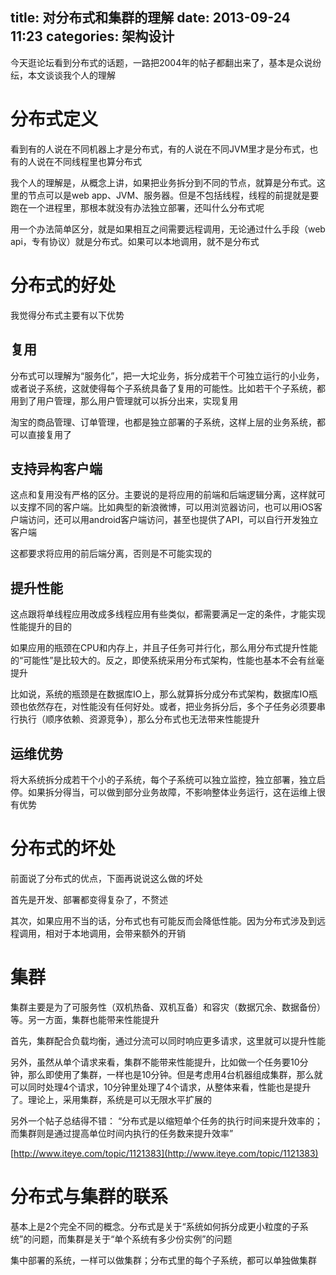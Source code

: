 title: 对分布式和集群的理解
date: 2013-09-24 11:23
categories: 架构设计 
---
今天逛论坛看到分布式的话题，一路把2004年的帖子都翻出来了，基本是众说纷纭，本文谈谈我个人的理解
<!--more-->

# 分布式定义  

看到有的人说在不同机器上才是分布式，有的人说在不同JVM里才是分布式，也有的人说在不同线程里也算分布式

我个人的理解是，从概念上讲，如果把业务拆分到不同的节点，就算是分布式。这里的节点可以是web app、JVM、服务器。但是不包括线程，线程的前提就是要跑在一个进程里，那根本就没有办法独立部署，还叫什么分布式呢 

用一个办法简单区分，就是如果相互之间需要远程调用，无论通过什么手段（web api，专有协议）就是分布式。如果可以本地调用，就不是分布式
 
# 分布式的好处 

我觉得分布式主要有以下优势

## 复用 

分布式可以理解为“服务化”，把一大坨业务，拆分成若干个可独立运行的小业务，或者说子系统，这就使得每个子系统具备了复用的可能性。比如若干个子系统，都用到了用户管理，那么用户管理就可以拆分出来，实现复用 

淘宝的商品管理、订单管理，也都是独立部署的子系统，这样上层的业务系统，都可以直接复用了

## 支持异构客户端 

这点和复用没有严格的区分。主要说的是将应用的前端和后端逻辑分离，这样就可以支撑不同的客户端。比如典型的新浪微博，可以用浏览器访问，也可以用iOS客户端访问，还可以用android客户端访问，甚至也提供了API，可以自行开发独立客户端 

这都要求将应用的前后端分离，否则是不可能实现的 

## 提升性能 

这点跟将单线程应用改成多线程应用有些类似，都需要满足一定的条件，才能实现性能提升的目的

如果应用的瓶颈在CPU和内存上，并且子任务可并行化，那么用分布式提升性能的“可能性”是比较大的。反之，即使系统采用分布式架构，性能也基本不会有丝毫提升 

比如说，系统的瓶颈是在数据库IO上，那么就算拆分成分布式架构，数据库IO瓶颈也依然存在，对性能没有任何好处。或者，把业务拆分后，多个子任务必须要串行执行（顺序依赖、资源竞争），那么分布式也无法带来性能提升 

## 运维优势

将大系统拆分成若干个小的子系统，每个子系统可以独立监控，独立部署，独立启停。如果拆分得当，可以做到部分业务故障，不影响整体业务运行，这在运维上很有优势

# 分布式的坏处 

前面说了分布式的优点，下面再说说这么做的坏处

首先是开发、部署都变得复杂了，不赘述 

其次，如果应用不当的话，分布式也有可能反而会降低性能。因为分布式涉及到远程调用，相对于本地调用，会带来额外的开销 

# 集群 

集群主要是为了可服务性（双机热备、双机互备）和容灾（数据冗余、数据备份）等。另一方面，集群也能带来性能提升 

首先，集群配合负载均衡，通过分流可以同时响应更多请求，这里就可以提升性能 

另外，虽然从单个请求来看，集群不能带来性能提升，比如做一个任务要10分钟，那么即使用了集群，一样也是10分钟。但是考虑用4台机器组成集群，那么就可以同时处理4个请求，10分钟里处理了4个请求，从整体来看，性能也是提升了。理论上，采用集群，系统是可以无限水平扩展的 

另外一个帖子总结得不错： “分布式是以缩短单个任务的执行时间来提升效率的；而集群则是通过提高单位时间内执行的任务数来提升效率” 

[http://www.iteye.com/topic/1121383](http://www.iteye.com/topic/1121383) 

# 分布式与集群的联系 

基本上是2个完全不同的概念。分布式是关于“系统如何拆分成更小粒度的子系统”的问题，而集群是关于“单个系统有多少份实例”的问题

集中部署的系统，一样可以做集群；分布式里的每个子系统，都可以单独做集群